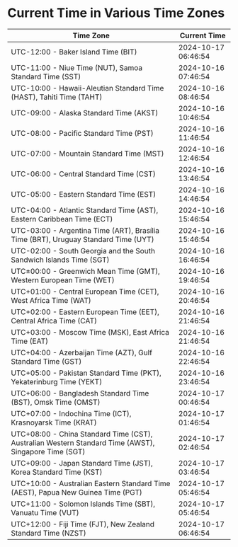 # Current Time in Various Time Zones

| Time Zone | Current Time |
|-----------|--------------|
| UTC-12:00 - Baker Island Time (BIT) | 2024-10-17 06:46:54 |
| UTC-11:00 - Niue Time (NUT), Samoa Standard Time (SST) | 2024-10-16 07:46:54 |
| UTC-10:00 - Hawaii-Aleutian Standard Time (HAST), Tahiti Time (TAHT) | 2024-10-16 08:46:54 |
| UTC-09:00 - Alaska Standard Time (AKST) | 2024-10-16 10:46:54 |
| UTC-08:00 - Pacific Standard Time (PST) | 2024-10-16 11:46:54 |
| UTC-07:00 - Mountain Standard Time (MST) | 2024-10-16 12:46:54 |
| UTC-06:00 - Central Standard Time (CST) | 2024-10-16 13:46:54 |
| UTC-05:00 - Eastern Standard Time (EST) | 2024-10-16 14:46:54 |
| UTC-04:00 - Atlantic Standard Time (AST), Eastern Caribbean Time (ECT) | 2024-10-16 15:46:54 |
| UTC-03:00 - Argentina Time (ART), Brasília Time (BRT), Uruguay Standard Time (UYT) | 2024-10-16 15:46:54 |
| UTC-02:00 - South Georgia and the South Sandwich Islands Time (SGT) | 2024-10-16 16:46:54 |
| UTC±00:00 - Greenwich Mean Time (GMT), Western European Time (WET) | 2024-10-16 19:46:54 |
| UTC+01:00 - Central European Time (CET), West Africa Time (WAT) | 2024-10-16 20:46:54 |
| UTC+02:00 - Eastern European Time (EET), Central Africa Time (CAT) | 2024-10-16 21:46:54 |
| UTC+03:00 - Moscow Time (MSK), East Africa Time (EAT) | 2024-10-16 21:46:54 |
| UTC+04:00 - Azerbaijan Time (AZT), Gulf Standard Time (GST) | 2024-10-16 22:46:54 |
| UTC+05:00 - Pakistan Standard Time (PKT), Yekaterinburg Time (YEKT) | 2024-10-16 23:46:54 |
| UTC+06:00 - Bangladesh Standard Time (BST), Omsk Time (OMST) | 2024-10-17 00:46:54 |
| UTC+07:00 - Indochina Time (ICT), Krasnoyarsk Time (KRAT) | 2024-10-17 01:46:54 |
| UTC+08:00 - China Standard Time (CST), Australian Western Standard Time (AWST), Singapore Time (SGT) | 2024-10-17 02:46:54 |
| UTC+09:00 - Japan Standard Time (JST), Korea Standard Time (KST) | 2024-10-17 03:46:54 |
| UTC+10:00 - Australian Eastern Standard Time (AEST), Papua New Guinea Time (PGT) | 2024-10-17 05:46:54 |
| UTC+11:00 - Solomon Islands Time (SBT), Vanuatu Time (VUT) | 2024-10-17 05:46:54 |
| UTC+12:00 - Fiji Time (FJT), New Zealand Standard Time (NZST) | 2024-10-17 06:46:54 |
